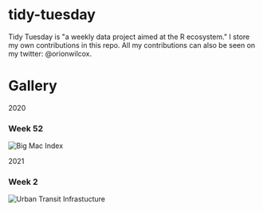 # tidy-tuesday

Tidy Tuesday is "a weekly data project aimed at the R ecosystem." I store my own contributions in this repo. All my contributions can also be seen on my twitter: @orionwilcox.


# Gallery

2020

### Week 52
![Big Mac Index](https://github.com/orionsbelt11/tidy-tuesday/blob/main/bigmacs.png)


2021

### Week 2
![Urban Transit Infrastucture](https://github.com/orionsbelt11/tidy-tuesday/blob/main/bigmacs.png)
